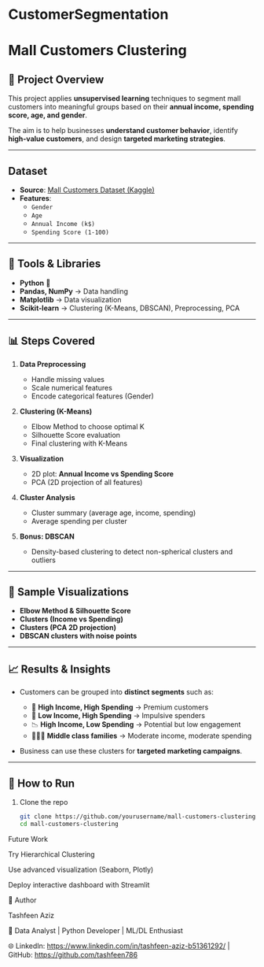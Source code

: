# CustomerSegmentation

#  Mall Customers Clustering

## 📌 Project Overview

This project applies **unsupervised learning** techniques to segment mall customers into meaningful groups based on their **annual income, spending score, age, and gender**.

The aim is to help businesses **understand customer behavior**, identify **high-value customers**, and design **targeted marketing strategies**.

---

##  Dataset

- **Source**: [Mall Customers Dataset (Kaggle)](https://www.kaggle.com/vjchoudhary7/customer-segmentation-tutorial)
- **Features**:
  - `Gender`
  - `Age`
  - `Annual Income (k$)`
  - `Spending Score (1-100)`

---

## 🔧 Tools & Libraries

- **Python** 🐍
- **Pandas, NumPy** → Data handling
- **Matplotlib** → Data visualization
- **Scikit-learn** → Clustering (K-Means, DBSCAN), Preprocessing, PCA

---

## 📊 Steps Covered

1. **Data Preprocessing**

   - Handle missing values
   - Scale numerical features
   - Encode categorical features (Gender)

2. **Clustering (K-Means)**

   - Elbow Method to choose optimal K
   - Silhouette Score evaluation
   - Final clustering with K-Means

3. **Visualization**

   - 2D plot: **Annual Income vs Spending Score**
   - PCA (2D projection of all features)

4. **Cluster Analysis**

   - Cluster summary (average age, income, spending)
   - Average spending per cluster

5. **Bonus: DBSCAN**
   - Density-based clustering to detect non-spherical clusters and outliers

---

## 📸 Sample Visualizations

- **Elbow Method & Silhouette Score**
- **Clusters (Income vs Spending)**
- **Clusters (PCA 2D projection)**
- **DBSCAN clusters with noise points**

---

## 📈 Results & Insights

- Customers can be grouped into **distinct segments** such as:

  - 💎 **High Income, High Spending** → Premium customers
  - 🛒 **Low Income, High Spending** → Impulsive spenders
  - 📉 **High Income, Low Spending** → Potential but low engagement
  - 👨‍👩‍👧 **Middle class families** → Moderate income, moderate spending

- Business can use these clusters for **targeted marketing campaigns**.

---

## 🚀 How to Run

1. Clone the repo
   ```bash
   git clone https://github.com/yourusername/mall-customers-clustering.git
   cd mall-customers-clustering
   ```

Future Work

Try Hierarchical Clustering

Use advanced visualization (Seaborn, Plotly)

Deploy interactive dashboard with Streamlit

👤 Author

Tashfeen Aziz

📌 Data Analyst | Python Developer | ML/DL Enthusiast

🌐 LinkedIn: https://www.linkedin.com/in/tashfeen-aziz-b51361292/
| GitHub: https://github.com/tashfeen786 
